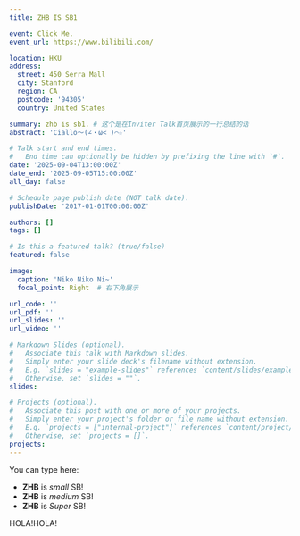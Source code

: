 ```yaml
---
title: ZHB IS SB1

event: Click Me.
event_url: https://www.bilibili.com/

location: HKU
address:
  street: 450 Serra Mall
  city: Stanford
  region: CA
  postcode: '94305'
  country: United States

summary: zhb is sb1. # 这个是在Inviter Talk首页展示的一行总结的话
abstract: 'Ciallo～(∠・ω< )⌒☆'

# Talk start and end times.
#   End time can optionally be hidden by prefixing the line with `#`.
date: '2025-09-04T13:00:00Z'
date_end: '2025-09-05T15:00:00Z'
all_day: false

# Schedule page publish date (NOT talk date).
publishDate: '2017-01-01T00:00:00Z'

authors: []
tags: []

# Is this a featured talk? (true/false)
featured: false

image:
  caption: 'Niko Niko Ni~'
  focal_point: Right  # 右下角展示

url_code: ''
url_pdf: ''
url_slides: ''
url_video: ''

# Markdown Slides (optional).
#   Associate this talk with Markdown slides.
#   Simply enter your slide deck's filename without extension.
#   E.g. `slides = "example-slides"` references `content/slides/example-slides.md`.
#   Otherwise, set `slides = ""`.
slides:

# Projects (optional).
#   Associate this post with one or more of your projects.
#   Simply enter your project's folder or file name without extension.
#   E.g. `projects = ["internal-project"]` references `content/project/deep-learning/index.md`.
#   Otherwise, set `projects = []`.
projects:
---
```


You can type here:

- **ZHB** is _small_ SB!
- **ZHB** is _medium_ SB!
- **ZHB** is _Super_ SB!

HOLA!HOLA!
